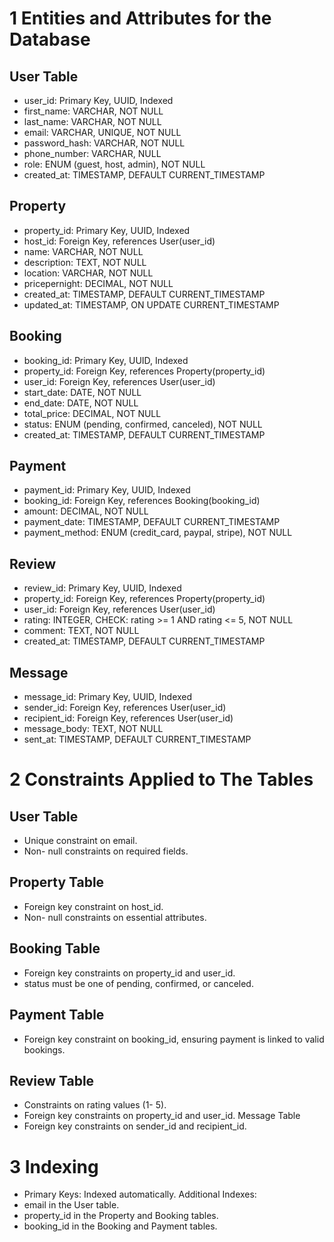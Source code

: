 
# 1 Entities and Attributes for the Database

## User Table
-  user_id: Primary Key, UUID, Indexed
-  first_name: VARCHAR, NOT NULL
-  last_name: VARCHAR, NOT NULL
-  email: VARCHAR, UNIQUE, NOT NULL
-  password_hash: VARCHAR, NOT NULL
-  phone_number: VARCHAR, NULL
-  role: ENUM (guest, host, admin), NOT NULL
-  created_at: TIMESTAMP, DEFAULT CURRENT_TIMESTAMP

## Property
-  property_id: Primary Key, UUID, Indexed
-  host_id: Foreign Key, references User(user_id)
-  name: VARCHAR, NOT NULL
- description: TEXT, NOT NULL
- location: VARCHAR, NOT NULL
- pricepernight: DECIMAL, NOT NULL
- created_at: TIMESTAMP, DEFAULT CURRENT_TIMESTAMP
- updated_at: TIMESTAMP, ON UPDATE CURRENT_TIMESTAMP

## Booking
- booking_id: Primary Key, UUID, Indexed
- property_id: Foreign Key, references Property(property_id)
- user_id: Foreign Key, references User(user_id)
- start_date: DATE, NOT NULL
- end_date: DATE, NOT NULL
- total_price: DECIMAL, NOT NULL
- status: ENUM (pending, confirmed, canceled), NOT NULL
- created_at: TIMESTAMP, DEFAULT CURRENT_TIMESTAMP

## Payment
- payment_id: Primary Key, UUID, Indexed
- booking_id: Foreign Key, references Booking(booking_id)
- amount: DECIMAL, NOT NULL
- payment_date: TIMESTAMP, DEFAULT CURRENT_TIMESTAMP
- payment_method: ENUM (credit_card, paypal, stripe), NOT NULL

## Review
- review_id: Primary Key, UUID, Indexed
- property_id: Foreign Key, references Property(property_id)
- user_id: Foreign Key, references User(user_id)
- rating: INTEGER, CHECK: rating >= 1 AND rating <= 5, NOT NULL
- comment: TEXT, NOT NULL
- created_at: TIMESTAMP, DEFAULT CURRENT_TIMESTAMP

## Message
- message_id: Primary Key, UUID, Indexed
- sender_id: Foreign Key, references User(user_id)
- recipient_id: Foreign Key, references User(user_id)
- message_body: TEXT, NOT NULL
- sent_at: TIMESTAMP, DEFAULT CURRENT_TIMESTAMP

# 2 Constraints Applied to The Tables
## User Table
-  Unique constraint on email.
-  Non- null constraints on required fields.
## Property Table
- Foreign key constraint on host_id.
- Non- null constraints on essential attributes.
## Booking Table
- Foreign key constraints on property_id and user_id.
- status must be one of pending, confirmed, or canceled.
## Payment Table
- Foreign key constraint on booking_id, ensuring payment is linked to valid bookings.
## Review Table
-  Constraints on rating values (1- 5).
- Foreign key constraints on property_id and user_id.
Message Table
- Foreign key constraints on sender_id and recipient_id.

# 3 Indexing
-  Primary Keys: Indexed automatically.
Additional Indexes:
- email in the User table.
- property_id in the Property and Booking tables.
- booking_id in the Booking and Payment tables.